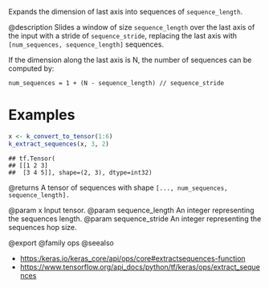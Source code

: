 Expands the dimension of last axis into sequences of `sequence_length`.

@description
Slides a window of size `sequence_length` over the last axis of the input
with a stride of `sequence_stride`, replacing the last axis with
`[num_sequences, sequence_length]` sequences.

If the dimension along the last axis is N, the number of sequences can be
computed by:

`num_sequences = 1 + (N - sequence_length) // sequence_stride`

# Examples

```r
x <- k_convert_to_tensor(1:6)
k_extract_sequences(x, 3, 2)
```

```
## tf.Tensor(
## [[1 2 3]
##  [3 4 5]], shape=(2, 3), dtype=int32)
```

@returns
A tensor of sequences with shape `[..., num_sequences, sequence_length].`

@param x Input tensor.
@param sequence_length An integer representing the sequences length.
@param sequence_stride An integer representing the sequences hop size.

@export
@family ops
@seealso
+ <https:/keras.io/keras_core/api/ops/core#extractsequences-function>
+ <https://www.tensorflow.org/api_docs/python/tf/keras/ops/extract_sequences>
